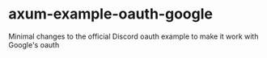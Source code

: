 # axum-example-oauth-google
Minimal changes to the official Discord oauth example to make it work with Google's oauth
